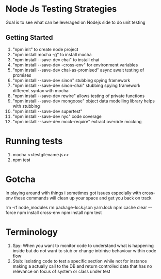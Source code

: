 # Node Js Testing Strategies

Goal is to see what can be leveraged on Nodejs side to do unit testing


## Getting Started
1. "npm init" to create node project
2. "npm install mocha -g" to install mocha
3. "npm install --save-dev chai" to install chai
4. "npm install --save-dev -cross-env" for environment variables
5. "npm install --save-dev chai-as-promised" async await testing of promises
6. "npm install --save-dev sinon" stubbing  spying framework
7. "npm install --save-dev sinon-chai" stubbing spying framework different syntax with mocha
8. "npm install --save-dev rewire" allows testing of private functions
9. "npm install --save-dev mongoose" object data modelling library helps with stubbing
10. "npm install --save-dev supertest"
11. "npm install --save-dev nyc" code coverage
12. "npm install --save-dev mock-require" extract override mocking

# Running tests
1. mocha <<testgilename.js>>
2. npm test


# Gotcha

In playing around with things i sometimes got issues especially with  cross-env
these commands will clean up your space and get you back on track

rm -rf node_modules
rm package-lock.json yarn.lock
npm cache clear --force
npm install cross-env
npm install 
npm test

# Terminology

1. Spy: When you want to monitor code to understand what is happening inside but do not want to stub or change intrinisc behaviour within code flow
2. Stub: Isolating code to test a specific section while not for instance making a actually call to the DB and return controlled data that has no
relevance on focus of system or class under test


